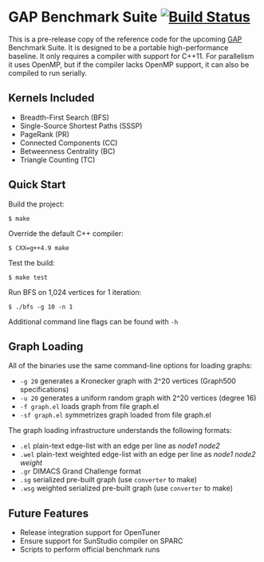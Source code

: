 GAP Benchmark Suite [![Build Status](https://travis-ci.org/sbeamer/gapbs.svg)](https://travis-ci.org/sbeamer/gapbs)
===================

This is a pre-release copy of the reference code for the upcoming [GAP](https://www.cs.berkeley.edu/~sbeamer/gap/) Benchmark Suite. It is designed to be a portable high-performance baseline. It only requires a compiler with support for C++11. For parallelism it uses OpenMP, but if the compiler lacks OpenMP support, it can also be compiled to run serially.

Kernels Included
----------------
+ Breadth-First Search (BFS)
+ Single-Source Shortest Paths (SSSP)
+ PageRank (PR)
+ Connected Components (CC)
+ Betweenness Centrality (BC)
+ Triangle Counting (TC)


Quick Start
-----------

Build the project:

    $ make

Override the default C++ compiler:

    $ CXX=g++4.9 make

Test the build:

    $ make test

Run BFS on 1,024 vertices for 1 iteration:

    $ ./bfs -g 10 -n 1

Additional command line flags can be found with `-h`


Graph Loading
-------------

All of the binaries use the same command-line options for loading graphs:
+ `-g 20` generates a Kronecker graph with 2^20 vertices (Graph500 specifications)
+ `-u 20` generates a uniform random graph with 2^20 vertices (degree 16)
+ `-f graph.el` loads graph from file graph.el
+ `-sf graph.el` symmetrizes graph loaded from file graph.el

The graph loading infrastructure understands the following formats:
+ `.el` plain-text edge-list with an edge per line as _node1_ _node2_
+ `.wel` plain-text weighted edge-list with an edge per line as _node1_ _node2_ _weight_
+ `.gr` DIMACS Grand Challenge format
+ `.sg` serialized pre-built graph (use `converter` to make)
+ `.wsg` weighted serialized pre-built graph (use `converter` to make)


Future Features
---------------

+ Release integration support for OpenTuner
+ Ensure support for SunStudio compiler on SPARC
+ Scripts to perform official benchmark runs
